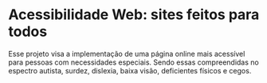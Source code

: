 # Acessibilidade Web: sites feitos para todos
Esse projeto visa a implementação de uma página online mais acessível para pessoas com necessidades especiais. Sendo essas compreendidas no espectro autista, surdez, dislexia, baixa visão, deficientes físicos e cegos.

